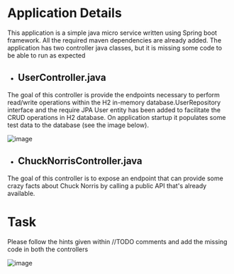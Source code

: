 # Application Details
This application is a simple java micro service written using Spring boot framework. All the required maven dependencies are already added.
The application has two controller java classes, but it is missing some code to be able to run as expected
* ## UserController.java
The goal of this controller is provide the endpoints necessary to perform read/write operations within the H2 in-memory database.UserRepository interface and the require JPA User entity has been added to facilitate the CRUD operations in H2 database. On application startup it populates some test data to the database (see the image below).

![image](https://user-images.githubusercontent.com/7077582/109755324-6e97d380-7bab-11eb-871f-4da39c03f085.png)

* ## ChuckNorrisController.java
The goal of this controller is to expose an endpoint that can provide some crazy facts about Chuck Norris by calling a public API that's already available.

# Task

Please follow the hints given within //TODO comments and add the missing code in both the controllers

![image](https://user-images.githubusercontent.com/7077582/109719873-e85d9c00-7b6e-11eb-8b54-cde294409176.png)



